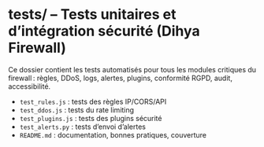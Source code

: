# tests/ – Tests unitaires et d’intégration sécurité (Dihya Firewall)

Ce dossier contient les tests automatisés pour tous les modules critiques du firewall : règles, DDoS, logs, alertes, plugins, conformité RGPD, audit, accessibilité.
- `test_rules.js` : tests des règles IP/CORS/API
- `test_ddos.js` : tests du rate limiting
- `test_plugins.js` : tests des plugins sécurité
- `test_alerts.py` : tests d’envoi d’alertes
- `README.md` : documentation, bonnes pratiques, couverture
